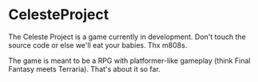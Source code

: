 # CelesteProject
The Celeste Project is a game currently in development. Don't touch the source code or else we'll eat your babies. Thx m808s.

The game is meant to be a RPG with platformer-like gameplay (think Final Fantasy meets Terraria).
That's about it so far.
